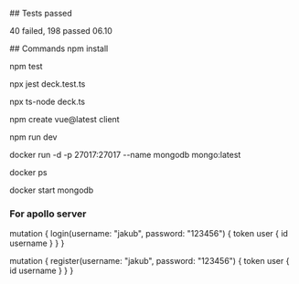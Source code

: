 ## Tests passed

40 failed, 198 passed 06.10

## Commands
  npm install

  npm test

  npx jest deck.test.ts

  npx ts-node deck.ts

  npm create vue@latest client

  npm run dev

  docker run -d -p 27017:27017 --name mongodb mongo:latest

  docker ps

  docker start mongodb

### For apollo server

  mutation {
  login(username: "jakub", password: "123456") {
    token
    user {
      id
      username
    }
  }
}

mutation {
  register(username: "jakub", password: "123456") {
    token
    user {
      id
      username
    }
  }
}




